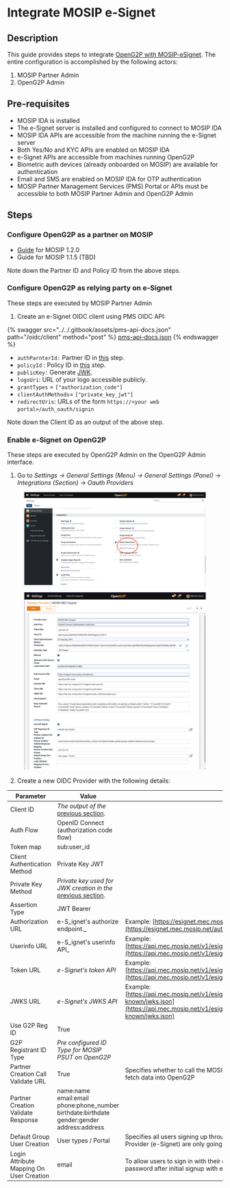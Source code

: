 # Integrate MOSIP e-Signet

## Description

This guide provides steps to integrate [OpenG2P with MOSIP-eSignet](../../integrations/integration-with-mosip/integration-with-e-signet.md). The entire configuration is accomplished by the following actors:

1. MOSIP Partner Admin
2. OpenG2P Admin

## Pre-requisites

* MOSIP IDA is installed
* The e-Signet server is installed and configured to connect to MOSIP IDA
* MOSIP IDA APIs are accessible from the machine running the e-Signet server
* Both Yes/No and KYC APIs are enabled on MOSIP IDA
* e-Signet APIs are accessible from machines running OpenG2P
* Biometric auth devices (already onboarded on MOSIP) are available for authentication
* Email and SMS are enabled on MOSIP IDA for OTP authentication
* MOSIP Partner Management Services (PMS) Portal or APIs must be accessible to both MOSIP Partner Admin and OpenG2P Admin

## Steps

### Configure OpenG2P as a partner on MOSIP

* [Guide](https://docs.mosip.io/1.2.0/modules/partner-management-services/auth-credential-partner) for MOSIP 1.2.0
* Guide for MOSIP 1.1.5 (TBD)

Note down the Partner ID and Policy ID from the above steps.

### Configure OpenG2P as relying party on e-Signet

These steps are executed by MOSIP Partner Admin

1. Create an e-Signet OIDC client using PMS OIDC API:

{% swagger src="../../.gitbook/assets/pms-api-docs.json" path="/oidc/client" method="post" %}
[pms-api-docs.json](../../.gitbook/assets/pms-api-docs.json)
{% endswagger %}

* `authParnterId:` Partner ID in [this](integrate-mosip-e-signet.md#configure-openg2p-as-a-partner-on-mosip) step.&#x20;
* `policyId` : Policy ID in [this](integrate-mosip-e-signet.md#configure-openg2p-as-a-partner-on-mosip) step.
* `publicKey:` Generate [JWK](https://openid.net/specs/draft-jones-json-web-key-03.html).
* `logoUri`: URL of your logo accessible publicly.
* &#x20;`grantTypes` = `["authorization_code"]`
* `clientAuthMethods`= `["private_key_jwt"]`
* `redirectUris`:  URLs of the form `https://<your web portal>/auth_oauth/signin`

Note down the Client ID as an output of the above step.

### Enable e-Signet on OpenG2P

These steps are executed by OpenG2P Admin on the OpenG2P Admin interface.

1. Go to _Settings -> General Settings (Menu) -> General Settings (Panel) -> Integrations (Section) -> Oauth Providers_

<figure><img src="../../.gitbook/assets/settings-admin-oauth.png" alt=""><figcaption></figcaption></figure>

<figure><img src="../../.gitbook/assets/create-esignet-client.png" alt=""><figcaption></figcaption></figure>

2. Create a new OIDC Provider with the following details:

| Parameter                                | Value                                                                                                                                      |                                                                                                                                               |
| ---------------------------------------- | ------------------------------------------------------------------------------------------------------------------------------------------ | --------------------------------------------------------------------------------------------------------------------------------------------- |
| Client ID                                | _The_ _output_ _of the_ [previous section](integrate-mosip-e-signet.md#configure-openg2p-as-relying-party-on-e-signet).                    |                                                                                                                                               |
| Auth Flow                                | OpenID Connect (authorization code flow)                                                                                                   |                                                                                                                                               |
| Token map                                | sub:user\_id                                                                                                                               |                                                                                                                                               |
| Client Authentication Method             | Private Key JWT                                                                                                                            |                                                                                                                                               |
| Private Key Method                       | _Private key used for JWK creation in the_ [previous section](integrate-mosip-e-signet.md#configure-openg2p-as-relying-party-on-e-signet). |                                                                                                                                               |
| Assertion Type                           | JWT Bearer                                                                                                                                 |                                                                                                                                               |
| Authorization URL                        | e-S_ignet's authorize endpoint._                                                                                                           |  Example: [https://esignet.mec.mosip.net/authorize](https://esignet.mec.mosip.net/authorize)                                                  |
| Userinfo URL                             | e-S_ignet's userinfo API_                                                                                                                  | Example: [https://api.mec.mosip.net/v1/esignet/oidc/userinfo](https://api.mec.mosip.net/v1/esignet/oidc/userinfo)                             |
| Token URL                                | _e-Signet's token API_                                                                                                                     | Example: [https://api.mec.mosip.net/v1/esignet/oauth/token](https://api.mec.mosip.net/v1/esignet/oauth/token)                                 |
| JWKS URL                                 | _e-Signet's JWKS API_                                                                                                                      | Example: [https://api.mec.mosip.net/v1/esignet/oauth/.well-known/jwks.json](https://api.mec.mosip.net/v1/esignet/oauth/.well-known/jwks.json) |
| Use G2P Reg ID                           | True                                                                                                                                       |                                                                                                                                               |
| G2P Registrant ID Type                   | _Pre configured ID Type for MOSIP PSUT on OpenG2P_                                                                                         |                                                                                                                                               |
| Partner Creation Call Validate URL       | True                                                                                                                                       | Specifies whether to call the MOSIP e-KYC API to fetch data into OpenG2P                                                                      |
| Partner Creation Validate Response       | name:name email:email phone:phone\_number birthdate:birthdate gender:gender address:address                                                |                                                                                                                                               |
| Default Group User Creation              | User types / Portal                                                                                                                        | Specifies all users signing up through this OIDC Provider (e-Signet) are only going to be portal users                                        |
| Login Attribute Mapping On User Creation | email                                                                                                                                      | To allow users to sign in with their email and password after initial signup with e-Signet.                                                   |

